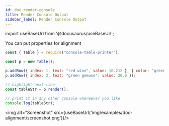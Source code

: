 ```yaml
---
id: doc-render-console
title: Render Console Output
sidebar_label: Render Console Output
---
```


import useBaseUrl from '@docusaurus/useBaseUrl';

You can put properties for alignment

```javascript
const { Table } = require("console-table-printer");

const p = new Table();

p.addRow({ index: 1, text: "red wine", value: 10.212 }, { color: "green" });
p.addRow({ index: 2, text: "green gemuse", value: 20.0 });

// highlight-next-line
const tableStr = p.render();

// print it in any other console whereever you like
console.log(tableStr);
```

<img alt="Screenshot" src={useBaseUrl('img/examples/doc-alignment/screenshot.png')}/>
